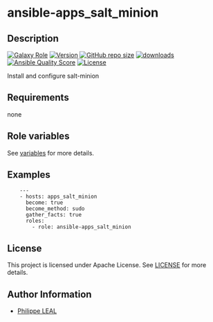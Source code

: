 # ansible-apps_salt_minion

## Description

[![Galaxy Role](https://img.shields.io/badge/galaxy-apps_salt_minion-purple?style=flat)](https://galaxy.ansible.com/lotusnoir/apps_salt_minion)
[![Version](https://img.shields.io/github/release/lotusnoir/ansible-apps_salt_minion.svg)](https://github.com/lotusnoir/ansible-apps_salt_minion/releases/latest)
[![GitHub repo size](https://img.shields.io/github/repo-size/lotusnoir/ansible-apps_salt_minion?color=orange&style=flat)](https://galaxy.ansible.com/lotusnoir/apps_salt_minion)
[![downloads](https://img.shields.io/ansible/role/d/)](https://galaxy.ansible.com/lotusnoir/apps_salt_minion)
[![Ansible Quality Score](https://img.shields.io/ansible/quality/)](https://galaxy.ansible.com/lotusnoir/apps_salt_minion)
[![License](https://img.shields.io/badge/license-Apache--2.0-brightgreen?style=flat)](https://opensource.org/licenses/Apache-2.0)

Install and configure salt-minion
## Requirements

none

## Role variables

See [variables](/defaults/main.yml) for more details.

## Examples

        ---
        - hosts: apps_salt_minion
          become: true
          become_method: sudo
          gather_facts: true
          roles:
            - role: ansible-apps_salt_minion


## License

This project is licensed under Apache License. See [LICENSE](/LICENSE) for more details.

## Author Information

- [Philippe LEAL](https://github.com/lotusnoir)
